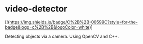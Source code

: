 # video-detector

[!(https://img.shields.io/badge/C%2B%2B-00599C?style=for-the-badge&logo=c%2B%2B&logoColor=white)]

Detecting objects via a camera. Using OpenCV and C++.
